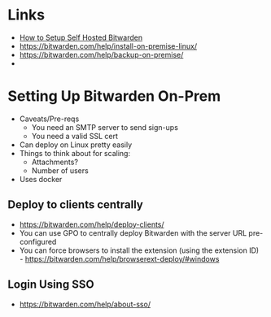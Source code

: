 
# Links
- [How to Setup Self Hosted Bitwarden](https://www.youtube.com/watch?v=SSLGa0LjTrA)
- https://bitwarden.com/help/install-on-premise-linux/
- https://bitwarden.com/help/backup-on-premise/
- 

# Setting Up Bitwarden On-Prem
- Caveats/Pre-reqs
    - You need an SMTP server to send sign-ups
    - You need a valid SSL cert
- Can deploy on Linux pretty easily
- Things to think about for scaling:
    - Attachments?
    - Number of users
- Uses docker

## Deploy to clients centrally
- https://bitwarden.com/help/deploy-clients/
- You can use GPO to centrally deploy Bitwarden with the server URL pre-configured
- You can force browsers to install the extension (using the extension ID) - https://bitwarden.com/help/browserext-deploy/#windows

## Login Using SSO
- https://bitwarden.com/help/about-sso/